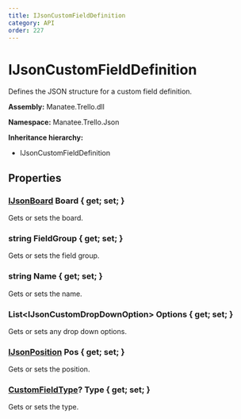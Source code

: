 ```yaml
---
title: IJsonCustomFieldDefinition
category: API
order: 227
---
```


# IJsonCustomFieldDefinition

Defines the JSON structure for a custom field definition.

**Assembly:** Manatee.Trello.dll

**Namespace:** Manatee.Trello.Json

**Inheritance hierarchy:**

- IJsonCustomFieldDefinition

## Properties

### [IJsonBoard](IJsonBoard#ijsonboard) Board { get; set; }

Gets or sets the board.

### string FieldGroup { get; set; }

Gets or sets the field group.

### string Name { get; set; }

Gets or sets the name.

### List&lt;IJsonCustomDropDownOption&gt; Options { get; set; }

Gets or sets any drop down options.

### [IJsonPosition](IJsonPosition#ijsonposition) Pos { get; set; }

Gets or sets the position.

### [CustomFieldType](CustomFieldType#customfieldtype)? Type { get; set; }

Gets or sets the type.

